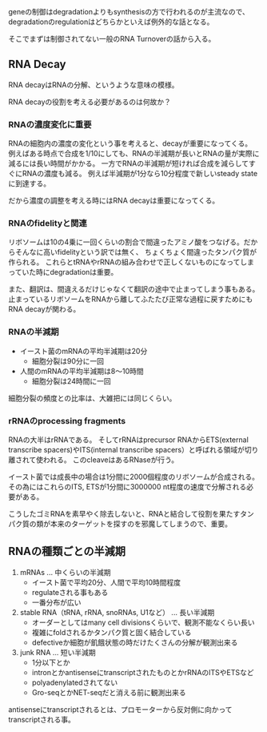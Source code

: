 geneの制御はdegradationよりもsynthesisの方で行われるのが主流なので、degradationのregulationはどちらかといえば例外的な話となる。

そこでまずは制御されてない一般のRNA Turnoverの話から入る。

## RNA Decay

RNA decayはRNAの分解、というような意味の模様。

RNA decayの役割を考える必要があるのは何故か？

### RNAの濃度変化に重要

RNAの細胞内の濃度の変化という事を考えると、decayが重要になってくる。
例えばある時点で合成を1/10にしても、RNAの半減期が長いとRNAの量が実際に減るには長い時間がかかる。
一方でRNAの半減期が短ければ合成を減らしてすぐにRNAの濃度も減る。
例えば半減期が1分なら10分程度で新しいsteady stateに到達する。

だから濃度の調整を考える時にはRNA decayは重要になってくる。

### RNAのfidelityと関連

リボソームは10の4乗に一回くらいの割合で間違ったアミノ酸をつなげる。だからそんなに高いfidelityという訳では無く、
ちょくちょく間違ったタンパク質が作られる。
これらとtRNAやrRNAの組み合わせで正しくないものになってしまっていた時にdegradationは重要。

また、翻訳は、間違えるだけじゃなくて翻訳の途中で止まってしまう事もある。
止まっているリボソームをRNAから離してふたたび正常な過程に戻すためにもRNA decayが関わる。

### RNAの半減期

- イースト菌のmRNAの平均半減期は20分
   - 細胞分裂は90分に一回
- 人間のmRNAの平均半減期は8〜10時間
   - 細胞分裂は24時間に一回

細胞分裂の頻度との比率は、大雑把には同じくらい。

### rRNAのprocessing fragments

RNAの大半はrRNAである。
そしてrRNAはprecursor RNAからETS(external transcribe spacers)やITS(internal transcribe spacers）と呼ばれる領域が切り離されて使われる。
このcleaveはあるRNaseが行う。

イースト菌では成長中の場合は1分間に2000個程度のリボソームが合成される。
その為にはこれらのITS, ETSが1分間に3000000 nt程度の速度で分解される必要がある。

こうしたゴミRNAを素早やく除去しないと、RNAと結合して役割を果たすタンパク質の類が本来のターゲットを探すのを邪魔してしまうので、重要。

## RNAの種類ごとの半減期

1. mRNAs ... 中くらいの半減期
    - イースト菌で平均20分、人間で平均10時間程度
    - regulateされる事もある
    - 一番分布が広い
2. stable RNA（tRNA, rRNA, snoRNAs, U1など） ... 長い半減期
   - オーダーとしてはmany cell divisionsくらいで、観測不能なくらい長い
   - 複雑にfoldされるかタンパク質と固く結合している
   - defectiveか細胞が飢餓状態の時だけたくさんの分解が観測出来る
3. junk RNA ... 短い半減期
   - 1分以下とか
   - intronとかantisenseにtranscriptされたものとかrRNAのITSやETSなど
   - polyadenylatedされてない
   - Gro-seqとかNET-seqだと消える前に観測出来る

antisenseにtranscriptされるとは、プロモーターから反対側に向かってtranscriptされる事。